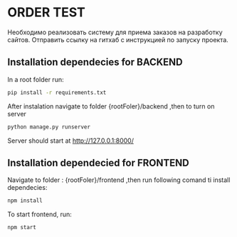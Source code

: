 # ORDER TEST
Необходимо реализовать систему для приема заказов на разработку сайтов. Отправить ссылку на гитхаб с инструкцией по запуску проекта.

## Installation dependecies for BACKEND

In a root folder run:

```bash
pip install -r requirements.txt
```

After instalation navigate to folder {rootFoler}/backend ,then to turn on server

```bash
python manage.py runserver
```

Server should start at http://127.0.0.1:8000/

## Installation dependecied for FRONTEND

Navigate to folder : {rootFoler}/frontend ,then run following comand ti install dependecies:

```bash
npm install
```

To start frontend, run:

```bash
npm start
```
